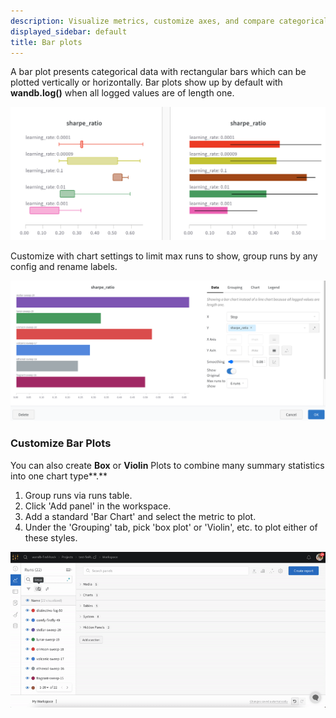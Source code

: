 ```yaml
---
description: Visualize metrics, customize axes, and compare categorical data as bars.
displayed_sidebar: default
title: Bar plots
---
```


A bar plot presents categorical data with rectangular bars which can be plotted vertically or horizontally. Bar plots show up by default with **wandb.log()** when all logged values are of length one.

![Plotting Box and horizontal Bar plots in W&B](/images/app_ui/bar_plot.png)

Customize with chart settings to limit max runs to show, group runs by any config and rename labels.

![](/images/app_ui/bar_plot_custom.png)

### Customize Bar Plots

You can also create **Box** or **Violin** Plots to combine many summary statistics into one chart type**.**

1. Group runs via runs table.
2. Click 'Add panel' in the workspace.
3. Add a standard 'Bar Chart' and select the metric to plot.
4. Under the 'Grouping' tab, pick 'box plot' or 'Violin', etc. to plot either of these styles.

![Customize Bar Plots](/images/app_ui/bar_plots.gif)

